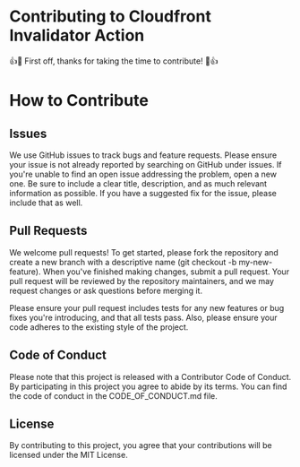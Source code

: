# Contributing to Cloudfront Invalidator Action
👍🎉 First off, thanks for taking the time to contribute! 🎉👍

# How to Contribute

## Issues
We use GitHub issues to track bugs and feature requests. Please ensure your issue is not already reported by searching on GitHub under issues. If you're unable to find an open issue addressing the problem, open a new one. Be sure to include a clear title, description, and as much relevant information as possible. If you have a suggested fix for the issue, please include that as well.

## Pull Requests
We welcome pull requests! To get started, please fork the repository and create a new branch with a descriptive name (git checkout -b my-new-feature). When you've finished making changes, submit a pull request. Your pull request will be reviewed by the repository maintainers, and we may request changes or ask questions before merging it.

Please ensure your pull request includes tests for any new features or bug fixes you're introducing, and that all tests pass. Also, please ensure your code adheres to the existing style of the project.

## Code of Conduct
Please note that this project is released with a Contributor Code of Conduct. By participating in this project you agree to abide by its terms. You can find the code of conduct in the CODE_OF_CONDUCT.md file.

## License
By contributing to this project, you agree that your contributions will be licensed under the MIT License.
